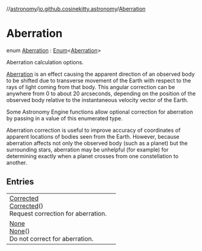 //[astronomy](../../../index.md)/[io.github.cosinekitty.astronomy](../index.md)/[Aberration](index.md)

# Aberration

enum [Aberration](index.md) : [Enum](https://kotlinlang.org/api/latest/jvm/stdlib/kotlin-stdlib/kotlin/-enum/index.html)&lt;[Aberration](index.md)&gt; 

Aberration calculation options.

[Aberration](https://en.wikipedia.org/wiki/Aberration_of_light) is an effect causing the apparent direction of an observed body to be shifted due to transverse movement of the Earth with respect to the rays of light coming from that body. This angular correction can be anywhere from 0 to about 20 arcseconds, depending on the position of the observed body relative to the instantaneous velocity vector of the Earth.

Some Astronomy Engine functions allow optional correction for aberration by passing in a value of this enumerated type.

Aberration correction is useful to improve accuracy of coordinates of apparent locations of bodies seen from the Earth. However, because aberration affects not only the observed body (such as a planet) but the surrounding stars, aberration may be unhelpful (for example) for determining exactly when a planet crosses from one constellation to another.

## Entries

| | |
|---|---|
| [Corrected](-corrected/index.md)<br>[Corrected](-corrected/index.md)()<br>Request correction for aberration. |
| [None](-none/index.md)<br>[None](-none/index.md)()<br>Do not correct for aberration. |

